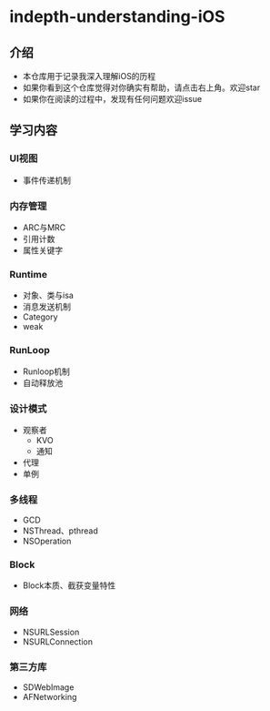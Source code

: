 # indepth-understanding-iOS
## 介绍

- 本仓库用于记录我深入理解iOS的历程
- 如果你看到这个仓库觉得对你确实有帮助，请点击右上角。欢迎star
- 如果你在阅读的过程中，发现有任何问题欢迎issue

## 学习内容

### UI视图

- 事件传递机制

### 内存管理

- ARC与MRC
- 引用计数
- 属性关键字

### Runtime

- 对象、类与isa
- 消息发送机制
- Category
- weak

### RunLoop

- Runloop机制
- 自动释放池

### 设计模式

- 观察者
  - KVO
  - 通知
- 代理
- 单例

### 多线程

- GCD
- NSThread、pthread
- NSOperation

### Block

- Block本质、截获变量特性

### 网络

- NSURLSession
- NSURLConnection

### 第三方库

- SDWebImage
- AFNetworking